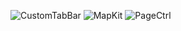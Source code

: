 ![CustomTabBar](https://user-images.githubusercontent.com/38347138/127751326-edd3594e-8976-435a-b2fc-d3f4809d27a3.gif)
![MapKit](https://user-images.githubusercontent.com/38347138/127762816-525b6d75-f721-4aa0-a5e6-af2baaac8cbe.gif)
![PageCtrl](https://user-images.githubusercontent.com/38347138/127873250-34aeb9cd-b623-460a-ae50-4c563c5c15e6.gif)
